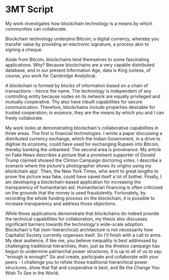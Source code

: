 # 3MT Script

My work investigates how blockchain technology is a means by which communities can collaborate.

Blockchain technology underpins Bitcoin; a digital currency, whereby you transfer value by providing an electronic signature, a process akin to signing a cheque.

Aside from Bitcoin, blockchains lend themselves to some fascinating applications. Why? Because blockchains are a very capable distributed database, and in our present Information Age, data is King (unless, of course, you work for Cambridge Analytica).

A blockchain is formed by blocks of information based on a chain of transactions - hence the name. The technology is independent of any controlling entity because nodes on its network are equally privileged and mutually cooperative. Thy also have inbuilt capabilities for secure communication. Therefore, blockchains include properties desirable for trusted cooperation; in essence, they are the means by which you and I can freely collaborate.

My work looks at demonstrating blockchain's collaborative capabilities in three areas. The first is financial technologies. I wrote a paper discussing a distributed currency exchange, which the Indian Government, in a drive to digitise its economy, could have used for exchanging Rupees into Bitcoin, thereby banking the unbanked. The second area is provenance. My article on Fake News describes a picture that a prominent supporter of Donald Trump claimed showed the Clinton Campaign doctoring votes. I describe a scenario where the picture's photographer shows its origins using my blockchain app'. Then, the New York Times, who went to great lengths to prove the picture was fake, could have saved itself a lot of bother. Finally, I am developing a blockchain-based application for increasing the transparency of humanitarian aid. Humanitarian financing is often criticised on the grounds that the money is used fraudulently. Fortunately, by recording the whole funding process on the blockchain, it is possible to increase transparency and address those objections.

While those applications demonstrate that blockchains do indeed provide the technical capabilities for collaboration, my thesis also discusses significant barriers towards the technology's wide-scale adoption. Blockchain's flat (non-hierarchical) architecture is not necessarily how Capitalist Society currently organises itself. So I'll finish with a call to arms. My dear audience, if like me, you believe inequality is best addressed by challenging traditional hierarchies, then, just as the #metoo campaign has begun to undermine patriarchal power structures, it is up to all of us to say: "enough is enough!" Go and create, participate and collaborate with your peers - I challenge you to refute those traditional hierarchical power structures, show that flat and cooperative is best, and Be the Change You Wish To See in the World.       
